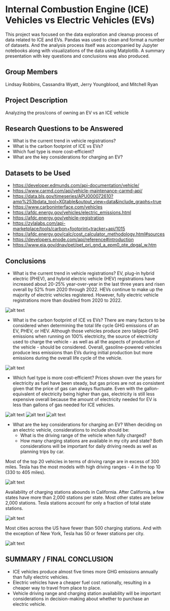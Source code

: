 # Internal Combustion Engine (ICE) Vehicles vs Electric Vehicles (EVs)

This project was focused on the data exploration and cleanup process of data related to ICE and EVs. Pandas was used to clean and format a number of datasets. And the analysis process itself was accompanied by Jupyter notebooks along with visualizations of the data using Matplotlib. A summary presentation with key questions and conclusions was also produced.

## Group Members

Lindsay Robbins, Cassandra Wyatt, Jerry Youngblood, and Mitchell Ryan

## Project Description

Analyzing the pros/cons of owning an EV vs an ICE vehicle

## Research Questions to be Answered

- What is the current trend in vehicle registrations?
- What is the carbon footprint of ICE vs EVs?
- Which fuel type is more cost-efficient?
- What are the key considerations for charging an EV?

## Datasets to be Used

- <https://developer.edmunds.com/api-documentation/vehicle/>
- <https://www.carmd.com/api/vehicle-maintenance-carmd-api/>
- <https://data.bls.gov/timeseries/APU000072610?amp%253bdata_tool=XGtable&output_view=data&include_graphs=true>
- <https://www.carboninterface.com/vehicles>
- <https://afdc.energy.gov/vehicles/electric_emissions.html>
- <https://afdc.energy.gov/vehicle-registration>
- <https://zylalabs.com/api-marketplace/tools/carbon+footprint+tracker+api/1015>
- <https://afdc.energy.gov/calc/cost_calculator_methodology.html#sources>
- <https://developers.enode.com/api/reference#introduction>
- <https://www.eia.gov/dnav/pet/pet_pri_gnd_a_epm0_pte_dpgal_w.htm>

## Conclusions

- What is the current trend in vehicle registrations?
EV, plug-in hybrid electric (PHEV), and hybrid electric vehicle (HEV) registrations have increased about 20-25% year-over-year in the last three years and risen overall by 52% from 2020 through 2022. HEVs continue to make up the majority of electric vehicles registered. However, fully electric vehicle registrations more than doubled from 2020 to 2022.

![alt text](image.png)

- What is the carbon footprint of ICE vs EVs?
There are many factors to be considered when determining the total life cycle GHG emissions of an EV, PHEV, or HEV. Although those vehicles produce zero tailpipe GHG emissions when running on 100% electricity, the source of electricity used to charge the vehicle - as well as all the aspects of production of the vehicle - should be considered. Overall, gasoline-powered vehicles produce less emissions than EVs during initial production but more emissions during the overall life cycle of the vehicle.

![alt text](image-1.png)

- Which fuel type is more cost-efficient?
Prices shown over the years for electricity as fuel have been steady, but gas prices are not as consistent given that the price of gas can always fluctuate. Even with the gallon-equivalent of electricity being higher than gas, electricity is still less expensive overall because the amount of electricity needed for EV is less than gallons of gas needed for ICE vehicles.

![alt text](image-3.png)
![alt text](image-4.png)
![alt text](image-5.png)

- What are the key considerations for charging an EV?
    When deciding on an electric vehicle, considerations to include should be:
  - What is the driving range of the vehicle when fully charged?
  - How many charging stations are available in my city and state?
Both considerations will be important for daily driving needs as well as planning trips by car.

Most of the top 20 vehicles in terms of driving range are in excess of 300 miles. Tesla has the most models with high driving ranges - 4 in the top 10 (330 to 405 miles).

![alt text](image-2.png)

Availability of charging stations abounds in California. After California, a few states have more than 2,000 stations per state. Most other states are below 2,000 stations. Tesla stations account for only a fraction of total state stations.

![alt text](image-6.png)

Most cities across the US have fewer than 500 charging stations. And with the exception of New York, Tesla has 50 or fewer stations per city.

![alt text](image-7.png)

## SUMMARY / FINAL CONCLUSION

- ICE vehicles produce almost five times more GHG emissions annually than fully electric vehicles.
- Electric vehicles have a cheaper fuel cost nationally, resulting in a cheaper way to travel from place to place.
- Vehicle driving range and charging station availability will be important considerations in decision-making about whether to purchase an electric vehicle.
